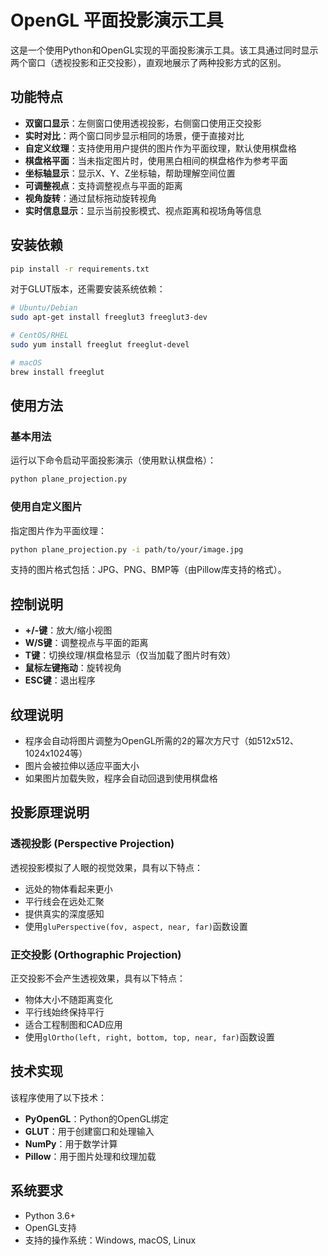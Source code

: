 # OpenGL 平面投影演示工具

这是一个使用Python和OpenGL实现的平面投影演示工具。该工具通过同时显示两个窗口（透视投影和正交投影），直观地展示了两种投影方式的区别。

## 功能特点

- **双窗口显示**：左侧窗口使用透视投影，右侧窗口使用正交投影
- **实时对比**：两个窗口同步显示相同的场景，便于直接对比
- **自定义纹理**：支持使用用户提供的图片作为平面纹理，默认使用棋盘格
- **棋盘格平面**：当未指定图片时，使用黑白相间的棋盘格作为参考平面
- **坐标轴显示**：显示X、Y、Z坐标轴，帮助理解空间位置
- **可调整视点**：支持调整视点与平面的距离
- **视角旋转**：通过鼠标拖动旋转视角
- **实时信息显示**：显示当前投影模式、视点距离和视场角等信息

## 安装依赖

```bash
pip install -r requirements.txt
```

对于GLUT版本，还需要安装系统依赖：

```bash
# Ubuntu/Debian
sudo apt-get install freeglut3 freeglut3-dev

# CentOS/RHEL
sudo yum install freeglut freeglut-devel

# macOS
brew install freeglut
```

## 使用方法

### 基本用法

运行以下命令启动平面投影演示（使用默认棋盘格）：

```bash
python plane_projection.py
```

### 使用自定义图片

指定图片作为平面纹理：

```bash
python plane_projection.py -i path/to/your/image.jpg
```

支持的图片格式包括：JPG、PNG、BMP等（由Pillow库支持的格式）。

## 控制说明

- **+/-键**：放大/缩小视图
- **W/S键**：调整视点与平面的距离
- **T键**：切换纹理/棋盘格显示（仅当加载了图片时有效）
- **鼠标左键拖动**：旋转视角
- **ESC键**：退出程序

## 纹理说明

- 程序会自动将图片调整为OpenGL所需的2的幂次方尺寸（如512x512、1024x1024等）
- 图片会被拉伸以适应平面大小
- 如果图片加载失败，程序会自动回退到使用棋盘格

## 投影原理说明

### 透视投影 (Perspective Projection)

透视投影模拟了人眼的视觉效果，具有以下特点：
- 远处的物体看起来更小
- 平行线会在远处汇聚
- 提供真实的深度感知
- 使用`gluPerspective(fov, aspect, near, far)`函数设置

### 正交投影 (Orthographic Projection)

正交投影不会产生透视效果，具有以下特点：
- 物体大小不随距离变化
- 平行线始终保持平行
- 适合工程制图和CAD应用
- 使用`glOrtho(left, right, bottom, top, near, far)`函数设置

## 技术实现

该程序使用了以下技术：
- **PyOpenGL**：Python的OpenGL绑定
- **GLUT**：用于创建窗口和处理输入
- **NumPy**：用于数学计算
- **Pillow**：用于图片处理和纹理加载

## 系统要求

- Python 3.6+
- OpenGL支持
- 支持的操作系统：Windows, macOS, Linux 